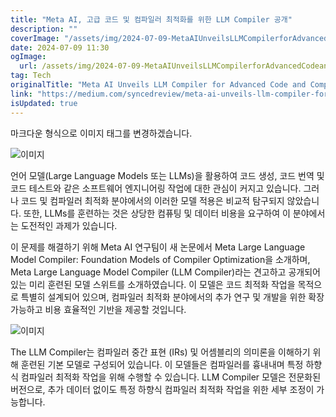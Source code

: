 ```yaml
---
title: "Meta AI, 고급 코드 및 컴파일러 최적화를 위한 LLM Compiler 공개"
description: ""
coverImage: "/assets/img/2024-07-09-MetaAIUnveilsLLMCompilerforAdvancedCodeandCompilerOptimization_0.png"
date: 2024-07-09 11:30
ogImage:
  url: /assets/img/2024-07-09-MetaAIUnveilsLLMCompilerforAdvancedCodeandCompilerOptimization_0.png
tag: Tech
originalTitle: "Meta AI Unveils LLM Compiler for Advanced Code and Compiler Optimization"
link: "https://medium.com/syncedreview/meta-ai-unveils-llm-compiler-for-advanced-code-and-compiler-optimization-ce001c32cce7"
isUpdated: true
---
```


마크다운 형식으로 이미지 태그를 변경하겠습니다.

![이미지](/assets/img/2024-07-09-MetaAIUnveilsLLMCompilerforAdvancedCodeandCompilerOptimization_0.png)

언어 모델(Large Language Models 또는 LLMs)을 활용하여 코드 생성, 코드 번역 및 코드 테스트와 같은 소프트웨어 엔지니어링 작업에 대한 관심이 커지고 있습니다. 그러나 코드 및 컴파일러 최적화 분야에서의 이러한 모델 적용은 비교적 탐구되지 않았습니다. 또한, LLMs를 훈련하는 것은 상당한 컴퓨팅 및 데이터 비용을 요구하여 이 분야에서는 도전적인 과제가 있습니다.

이 문제를 해결하기 위해 Meta AI 연구팀이 새 논문에서 Meta Large Language Model Compiler: Foundation Models of Compiler Optimization을 소개하며, Meta Large Language Model Compiler (LLM Compiler)라는 견고하고 공개되어 있는 미리 훈련된 모델 스위트를 소개하였습니다. 이 모델은 코드 최적화 작업을 목적으로 특별히 설계되어 있으며, 컴파일러 최적화 분야에서의 추가 연구 및 개발을 위한 확장 가능하고 비용 효율적인 기반을 제공할 것입니다.

![이미지](/assets/img/2024-07-09-MetaAIUnveilsLLMCompilerforAdvancedCodeandCompilerOptimization_1.png)

<!-- cozy-coder - 수평 -->

<ins class="adsbygoogle"
     style="display:block"
     data-ad-client="ca-pub-4877378276818686"
     data-ad-slot="1107185301"
     data-ad-format="auto"
     data-full-width-responsive="true"></ins>

<script>
     (adsbygoogle = window.adsbygoogle || []).push({});
</script>

The LLM Compiler는 컴파일러 중간 표현 (IRs) 및 어셈블리의 의미론을 이해하기 위해 훈련된 기본 모델로 구성되어 있습니다. 이 모델들은 컴파일러를 흉내내며 특정 하향식 컴파일러 최적화 작업을 위해 수행할 수 있습니다. LLM Compiler 모델은 전문화된 버전으로, 추가 데이터 없이도 특정 하향식 컴파일러 최적화 작업을 위한 세부 조정이 가능합니다.
